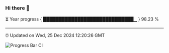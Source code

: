 ### Hi there 👋

⏳ Year progress { █████████████████████████████▁ } 98.23 %

---

⏰ Updated on Wed, 25 Dec 2024 12:20:26 GMT

![Progress Bar CI](https://github.com/code-lakshay/GitHub-Actions-Demo/workflows/Progress%20Bar%20CI/badge.svg)
